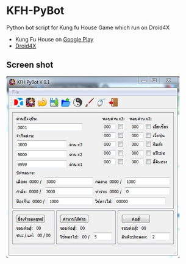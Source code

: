 # KFH-PyBot
Python bot script for Kung fu House Game which run on Droid4X

- Kung Fu House on [Google Play](https://play.google.com/store/apps/details?id=th.in.siamgame.ggplay.dhjh&hl=en)
- [Droid4X](http://www.droid4x.com/)


## Screen shot
![SS1](https://github.com/eswizardry/KFH-PyBot/blob/master/rsc/ScreenHunter_407%20Aug.%2018%2013.07.jpg)
